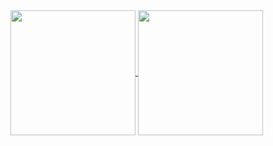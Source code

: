 <a href="https://github.com/anuraghazra/github-readme-stats">
  <img height=200 align="center" src="https://github-readme-stats.vercel.app/api?username=funnyadd&show_icons=true&theme=onedark&include_all_commits=true&&show=reviews" />
</a>
<a href="https://github.com/anuraghazra/convoychat">
  <img height=200 align="center" src="https://github-readme-stats.vercel.app/api/top-langs?username=funnyadd&layout=compact&langs_count=8&card_width=320&theme=onedark" />
</a>
